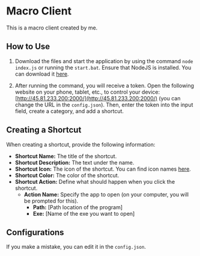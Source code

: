 # Macro Client

This is a macro client created by me.

## How to Use

1. Download the files and start the application by using the command `node index.js` or running the `start.bat`. Ensure that NodeJS is installed. You can download it [here](https://nodejs.org/en/download).

2. After running the command, you will receive a token. Open the following website on your phone, tablet, etc., to control your device: [http://45.81.233.200:2000/](http://45.81.233.200:2000/) (you can change the URL in the `config.json`). Then, enter the token into the input field, create a category, and add a shortcut.

## Creating a Shortcut

When creating a shortcut, provide the following information:

- **Shortcut Name:** The title of the shortcut.
- **Shortcut Description:** The text under the name.
- **Shortcut Icon:** The icon of the shortcut. You can find icon names [here](https://fonts.google.com/icons).
- **Shortcut Color:** The color of the shortcut.
- **Shortcut Action:** Define what should happen when you click the shortcut.
    - **Action Name:** Specify the app to open (on your computer, you will be prompted for this).
        - **Path:** [Path location of the program]
        - **Exe:** [Name of the exe you want to open]

## Configurations

If you make a mistake, you can edit it in the `config.json`.
